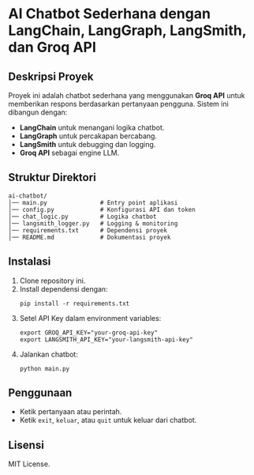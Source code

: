 # AI Chatbot Sederhana dengan LangChain, LangGraph, LangSmith, dan Groq API

## Deskripsi Proyek
Proyek ini adalah chatbot sederhana yang menggunakan **Groq API** untuk memberikan respons berdasarkan pertanyaan pengguna. Sistem ini dibangun dengan:

- **LangChain** untuk menangani logika chatbot.
- **LangGraph** untuk percakapan bercabang.
- **LangSmith** untuk debugging dan logging.
- **Groq API** sebagai engine LLM.

## Struktur Direktori
```
ai-chatbot/
│── main.py               # Entry point aplikasi
│── config.py             # Konfigurasi API dan token
│── chat_logic.py         # Logika chatbot
│── langsmith_logger.py   # Logging & monitoring
│── requirements.txt      # Dependensi proyek
│── README.md             # Dokumentasi proyek
```

## Instalasi
1. Clone repository ini.
2. Install dependensi dengan:
   ```pwsh
   pip install -r requirements.txt
   ```
3. Setel API Key dalam environment variables:
   ```pwsh
   export GROQ_API_KEY="your-groq-api-key"
   export LANGSMITH_API_KEY="your-langsmith-api-key"
   ```
4. Jalankan chatbot:
   ```pwsh
   python main.py
   ```

## Penggunaan
- Ketik pertanyaan atau perintah.
- Ketik `exit`, `keluar`, atau `quit` untuk keluar dari chatbot.

## Lisensi
MIT License.
